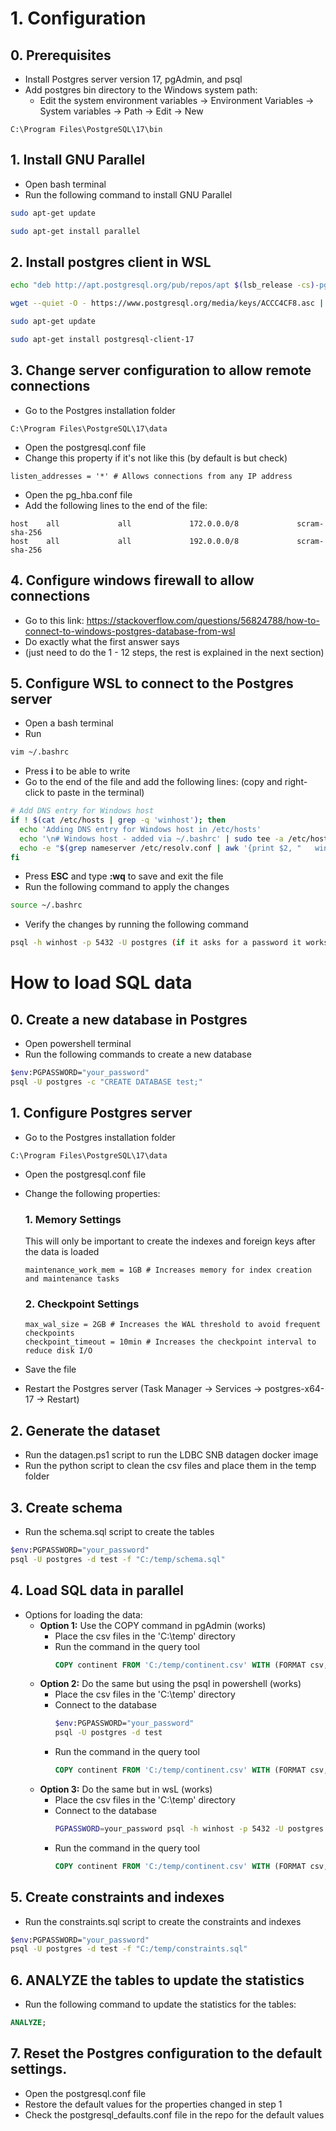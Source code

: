 # 1. Configuration

## 0. Prerequisites

-   Install Postgres server version 17, pgAdmin, and psql
-   Add postgres bin directory to the Windows system path:
    -   Edit the system environment variables -> Environment Variables -> System variables -> Path -> Edit -> New

```
C:\Program Files\PostgreSQL\17\bin
```

## 1. Install GNU Parallel

-   Open bash terminal
-   Run the following command to install GNU Parallel

```bash
sudo apt-get update
```

```bash
sudo apt-get install parallel
```

## 2. Install postgres client in WSL

```bash
echo "deb http://apt.postgresql.org/pub/repos/apt $(lsb_release -cs)-pgdg main" | sudo tee /etc/apt/sources.list.d/pgdg.list
```

```bash
wget --quiet -O - https://www.postgresql.org/media/keys/ACCC4CF8.asc | sudo apt-key add -
```

```bash
sudo apt-get update
```

```bash
sudo apt-get install postgresql-client-17
```

## 3. Change server configuration to allow remote connections

-   Go to the Postgres installation folder

```
C:\Program Files\PostgreSQL\17\data
```

-   Open the postgresql.conf file
-   Change this property if it's not like this (by default is but check)

```properties
listen_addresses = '*' # Allows connections from any IP address
```

-   Open the pg_hba.conf file
-   Add the following lines to the end of the file:

```properties
host    all             all             172.0.0.0/8             scram-sha-256
host    all             all             192.0.0.0/8             scram-sha-256
```

## 4. Configure windows firewall to allow connections

-   Go to this link: https://stackoverflow.com/questions/56824788/how-to-connect-to-windows-postgres-database-from-wsl
-   Do exactly what the first answer says
-   (just need to do the 1 - 12 steps, the rest is explained in the next section)

## 5. Configure WSL to connect to the Postgres server

-   Open a bash terminal
-   Run

```bash
vim ~/.bashrc
```

-   Press **i** to be able to write
-   Go to the end of the file and add the following lines: (copy and right-click to paste in the terminal)

```bash
# Add DNS entry for Windows host
if ! $(cat /etc/hosts | grep -q 'winhost'); then
  echo 'Adding DNS entry for Windows host in /etc/hosts'
  echo '\n# Windows host - added via ~/.bashrc' | sudo tee -a /etc/hosts
  echo -e "$(grep nameserver /etc/resolv.conf | awk '{print $2, "   winhost"}')" | sudo tee -a /etc/hosts
fi
```

-   Press **ESC** and type **:wq** to save and exit the file
-   Run the following command to apply the changes

```bash
source ~/.bashrc
```

-   Verify the changes by running the following command

```bash
psql -h winhost -p 5432 -U postgres (if it asks for a password it works)
```

# How to load SQL data

## 0. Create a new database in Postgres

-   Open powershell terminal
-   Run the following commands to create a new database

```bash
$env:PGPASSWORD="your_password"
psql -U postgres -c "CREATE DATABASE test;"
```

## 1. Configure Postgres server

-   Go to the Postgres installation folder

```
C:\Program Files\PostgreSQL\17\data
```

-   Open the postgresql.conf file
-   Change the following properties:

    ### 1. Memory Settings

    This will only be important to create the indexes and foreign keys after the data is loaded

    ```properties
    maintenance_work_mem = 1GB # Increases memory for index creation and maintenance tasks
    ```

    ### 2. Checkpoint Settings

    ```properties
    max_wal_size = 2GB # Increases the WAL threshold to avoid frequent checkpoints
    checkpoint_timeout = 10min # Increases the checkpoint interval to reduce disk I/O
    ```

-   Save the file
-   Restart the Postgres server (Task Manager -> Services -> postgres-x64-17 -> Restart)

## 2. Generate the dataset

-   Run the datagen.ps1 script to run the LDBC SNB datagen docker image
-   Run the python script to clean the csv files and place them in the temp folder

## 3. Create schema

-   Run the schema.sql script to create the tables

```bash
$env:PGPASSWORD="your_password"
psql -U postgres -d test -f "C:/temp/schema.sql"
```

## 4. Load SQL data in parallel

-   Options for loading the data:
    -   **Option 1:** Use the COPY command in pgAdmin (works)
        -   Place the csv files in the 'C:\temp' directory
        -   Run the command in the query tool
            ```sql
            COPY continent FROM 'C:/temp/continent.csv' WITH (FORMAT csv, DELIMITER '|', NULL '', HEADER);
            ```
    -   **Option 2:** Do the same but using the psql in powershell (works)
        -   Place the csv files in the 'C:\temp' directory
        -   Connect to the database
            ```bash
            $env:PGPASSWORD="your_password"
            psql -U postgres -d test
            ```
        -   Run the command in the query tool
            ```sql
            COPY continent FROM 'C:/temp/continent.csv' WITH (FORMAT csv, DELIMITER '|', NULL '', HEADER);
            ```
    -   **Option 3:** Do the same but in wsL (works)
        -   Place the csv files in the 'C:\temp' directory
        -   Connect to the database
            ```bash
            PGPASSWORD=your_password psql -h winhost -p 5432 -U postgres -d test
            ```
        -   Run the command in the query tool
            ```sql
            COPY continent FROM 'C:/temp/continent.csv' WITH (FORMAT csv, DELIMITER '|', NULL '', HEADER);
            ```

## 5. Create constraints and indexes

-   Run the constraints.sql script to create the constraints and indexes

```bash
$env:PGPASSWORD="your_password"
psql -U postgres -d test -f "C:/temp/constraints.sql"
```

## 6. ANALYZE the tables to update the statistics

-   Run the following command to update the statistics for the tables:

```sql
ANALYZE;
```

## 7. Reset the Postgres configuration to the default settings.

-   Open the postgresql.conf file
-   Restore the default values for the properties changed in step 1
-   Check the postgresql_defaults.conf file in the repo for the default values
